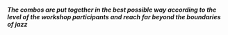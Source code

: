 ##### The combos are put together in the best possible way according to the level of the workshop participants and reach far beyond the boundaries of jazz
